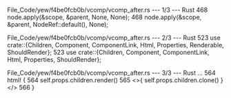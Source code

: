 File_Code/yew/f4be0fcb0b/vcomp/vcomp_after.rs --- 1/3 --- Rust
468         node.apply(&scope, &parent, None, None);                                                                                                         468         node.apply(&scope, &parent, NodeRef::default(), None);

File_Code/yew/f4be0fcb0b/vcomp/vcomp_after.rs --- 2/3 --- Rust
523     use crate::{Children, Component, ComponentLink, Html, Properties, Renderable, ShouldRender};                                                         523     use crate::{Children, Component, ComponentLink, Html, Properties, ShouldRender};

File_Code/yew/f4be0fcb0b/vcomp/vcomp_after.rs --- 3/3 --- Rust
...                                                                                                                                                          564             html! {
564             self.props.children.render()                                                                                                                 565                 <>{ self.props.children.clone() }</>
                                                                                                                                                             566             }

